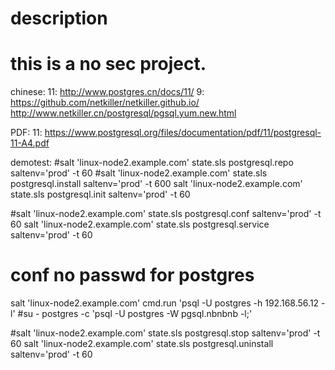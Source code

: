# description
# this is a no sec project.

chinese:
  11:
     http://www.postgres.cn/docs/11/
  9:
     https://github.com/netkiller/netkiller.github.io/
     http://www.netkiller.cn/postgresql/pgsql.yum.new.html

PDF:
  11:
     https://www.postgresql.org/files/documentation/pdf/11/postgresql-11-A4.pdf

demotest:
#salt 'linux-node2.example.com' state.sls postgresql.repo saltenv='prod' -t 60
#salt 'linux-node2.example.com' state.sls postgresql.install saltenv='prod' -t 600
salt 'linux-node2.example.com' state.sls postgresql.init saltenv='prod' -t 60

#salt 'linux-node2.example.com' state.sls postgresql.conf saltenv='prod' -t 60
salt 'linux-node2.example.com' state.sls postgresql.service saltenv='prod' -t 60
# conf no passwd for postgres
salt 'linux-node2.example.com'  cmd.run 'psql -U postgres -h 192.168.56.12 -l'
#su - postgres -c 'psql -U postgres -W pgsql.nbnbnb -l;'

#salt 'linux-node2.example.com' state.sls postgresql.stop saltenv='prod' -t 60
salt 'linux-node2.example.com' state.sls postgresql.uninstall saltenv='prod' -t 60

